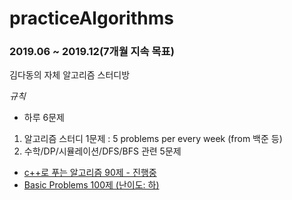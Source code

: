 # practiceAlgorithms
### 2019.06 ~ 2019.12(7개월 지속 목표)
김다동의 자체 알고리즘 스터디방 

*규칙*
- 하루 6문제
1. 알고리즘 스터디 1문제 :  5 problems per every week (from 백준 등)
2. 수학/DP/시뮬레이션/DFS/BFS 관련 5문제 

* [c++로 푸는 알고리즘 90제 - 진행중](https://github.com/iluvdadong/practiceAlgorithms/tree/master/PS_Practice90)
* [Basic Problems 100제 (난이도: 하)](https://github.com/iluvdadong/practiceAlgorithms/tree/master/basicProblems_100)
